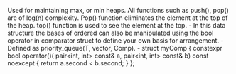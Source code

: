 Used for maintaining max, or min heaps. All functions such as push(), pop() are of log(n) complexity. Pop() function eliminates the element at the top of the heap. top() function is used to see the element at the top.
	- In this data structure the bases of ordered can also be manipulated using the bool operator in comparator struct to define your own basis for arrangement.
		- Defined as priority_queue(T, vector<T>, Comp).
		- struct myComp {
		    constexpr bool operator()(
		        pair<int, int> const& a,
		        pair<int, int> const& b)
		        const noexcept
		    {
		        return a.second < b.second;
		    }
		};